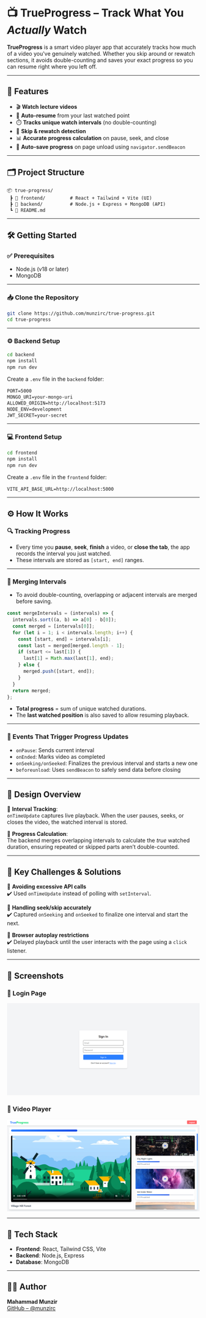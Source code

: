 
# 📺 TrueProgress – Track What You *Actually* Watch

**TrueProgress** is a smart video player app that accurately tracks how much of a video you've genuinely watched. Whether you skip around or rewatch sections, it avoids double-counting and saves your exact progress so you can resume right where you left off.

---

## 🚀 Features

- 🎬 **Watch lecture videos**
- 🔁 **Auto-resume** from your last watched point
- ⏱️ **Tracks unique watch intervals** (no double-counting)
- 🔄 **Skip & rewatch detection**
- 📊 **Accurate progress calculation** on pause, seek, and close
- 💾 **Auto-save progress** on page unload using `navigator.sendBeacon`

---

## 🗂️ Project Structure

```
📦 true-progress/
 ┣ 📁 frontend/         # React + Tailwind + Vite (UI)
 ┣ 📁 backend/          # Node.js + Express + MongoDB (API)
 ┗ 📄 README.md
```

---

## 🛠️ Getting Started

### ✅ Prerequisites

- Node.js (v18 or later)
- MongoDB

---

### 📥 Clone the Repository

```bash
git clone https://github.com/munzirc/true-progress.git
cd true-progress
```

---

### ⚙️ Backend Setup

```bash
cd backend
npm install
npm run dev
```

Create a `.env` file in the `backend` folder:

```env
PORT=5000
MONGO_URI=your-mongo-uri
ALLOWED_ORIGIN=http://localhost:5173
NODE_ENV=development
JWT_SECRET=your-secret
```

---

### 💻 Frontend Setup

```bash
cd frontend
npm install
npm run dev
```

Create a `.env` file in the `frontend` folder:

```env
VITE_API_BASE_URL=http://localhost:5000
```

---

## ⚙️ How It Works

### 🔍 Tracking Progress

- Every time you **pause**, **seek**, **finish** a video, or **close the tab**, the app records the interval you just watched.
- These intervals are stored as `[start, end]` ranges.

---

### 🧠 Merging Intervals

- To avoid double-counting, overlapping or adjacent intervals are merged before saving.

```ts
const mergeIntervals = (intervals) => {
  intervals.sort((a, b) => a[0] - b[0]);
  const merged = [intervals[0]];
  for (let i = 1; i < intervals.length; i++) {
    const [start, end] = intervals[i];
    const last = merged[merged.length - 1];
    if (start <= last[1]) {
      last[1] = Math.max(last[1], end);
    } else {
      merged.push([start, end]);
    }
  }
  return merged;
};
```

- **Total progress** = sum of unique watched durations.
- The **last watched position** is also saved to allow resuming playback.

---

### 🧩 Events That Trigger Progress Updates

- `onPause`: Sends current interval
- `onEnded`: Marks video as completed
- `onSeeking/onSeeked`: Finalizes the previous interval and starts a new one
- `beforeunload`: Uses `sendBeacon` to safely send data before closing

---

## 📘 Design Overview

🔹 **Interval Tracking**:  
`onTimeUpdate` captures live playback. When the user pauses, seeks, or closes the video, the watched interval is stored.

🔹 **Progress Calculation**:  
The backend merges overlapping intervals to calculate the *true* watched duration, ensuring repeated or skipped parts aren’t double-counted.

---

## 🧪 Key Challenges & Solutions

🔸 **Avoiding excessive API calls**  
✔️ Used `onTimeUpdate` instead of polling with `setInterval`.

🔸 **Handling seek/skip accurately**  
✔️ Captured `onSeeking` and `onSeeked` to finalize one interval and start the next.

🔸 **Browser autoplay restrictions**  
✔️ Delayed playback until the user interacts with the page using a `click` listener.

---

## 📸 Screenshots

### 🔐 Login Page  
![Login](/frontend/public/snapshot_1.png)

### 🎥 Video Player  
![Video Player](/frontend/public/snapshot_2.png)

---

## 🧰 Tech Stack

- **Frontend**: React, Tailwind CSS, Vite  
- **Backend**: Node.js, Express  
- **Database**: MongoDB

---

## 👨‍💻 Author

**Mahammad Munzir**  
[GitHub – @munzirc](https://github.com/munzirc)

